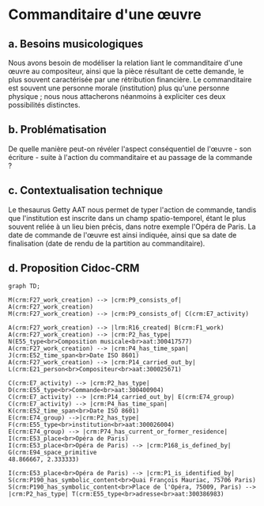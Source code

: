 # Commanditaire d'une œuvre

## a. Besoins musicologiques

Nous avons besoin de modéliser la relation liant le commanditaire d'une œuvre au compositeur, ainsi que la pièce résultant de cette demande, le plus souvent caractérisée par une rétribution financière. Le commanditaire est souvent une personne morale (institution) plus qu'une personne physique ; nous nous attacherons néanmoins à expliciter ces deux possibilités distinctes. 

## b. Problématisation 
 
De quelle manière peut-on révéler l'aspect conséquentiel de l'œuvre - son écriture - suite à l'action du commanditaire et au passage de la commande ?

## c. Contextualisation technique

Le thesaurus Getty AAT nous permet de typer l'action de commande, tandis que l'institution est inscrite dans un champ spatio-temporel, étant le plus souvent reliée à un lieu bien précis, dans notre exemple l'Opéra de Paris. La date de commande de l'œuvre est ainsi indiquée, ainsi que sa date de finalisation (date de rendu de la partition au commanditaire). 

## d. Proposition Cidoc-CRM

```mermaid
graph TD;

M(crm:F27_work_creation) --> |crm:P9_consists_of| A(crm:F27_work_creation)
M(crm:F27_work_creation) --> |crm:P9_consists_of| C(crm:E7_activity)

A(crm:F27_work_creation) --> |lrm:R16_created| B(crm:F1_work)
A(crm:F27_work_creation) --> |crm:P2_has_type| N(E55_type<br>Composition musicale<br>aat:300417577)
A(crm:F27_work_creation) --> |crm:P4_has_time_span| J(crm:E52_time_span<br>Date ISO 8601)
A(crm:F27_work_creation) --> |crm:P14_carried_out_by| L(crm:E21_person<br>Compositeur<br>aat:300025671)

C(crm:E7_activity) --> |crm:P2_has_type| D(crm:E55_type<br>Commande<br>aat:300400904)
C(crm:E7_activity) --> |crm:P14_carried_out_by| E(crm:E74_group)
C(crm:E7_activity) --> |crm:P4_has_time_span| K(crm:E52_time_span<br>Date ISO 8601)
E(crm:E74_group) -->|crm:P2_has_type| F(crm:E55_type<br>institution<br>aat:300026004)
E(crm:E74_group) --> |crm:P74_has_current_or_former_residence| I(crm:E53_place<br>Opéra de Paris)
I(crm:E53_place<br>Opéra de Paris) --> |crm:P168_is_defined_by| G(crm:E94_space_primitive
48.866667, 2.333333)

I(crm:E53_place<br>Opéra de Paris) --> |crm:P1_is_identified_by| S(crm:P190_has_symbolic_content<br>Quai François Mauriac, 75706 Paris)
S(crm:P190_has_symbolic_content<br>Place de l'Opéra, 75009, Paris) --> |crm:P2_has_type| T(crm:E55_type<br>adresse<br>aat:300386983) 



```

